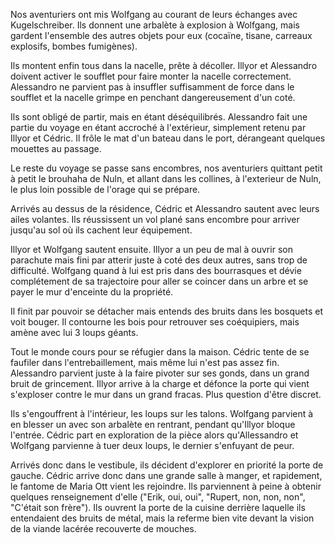 Nos aventuriers ont mis Wolfgang au courant de leurs échanges avec
Kugelschreiber. Ils donnent une arbalète à explosion à Wolfgang, mais gardent
l'ensemble des autres objets pour eux (cocaïne, tisane, carreaux explosifs,
bombes fumigènes).

Ils montent enfin tous dans la nacelle, prête à décoller. Illyor et Alessandro
doivent activer le soufflet pour faire monter la nacelle correctement.
Alessandro ne parvient pas à insuffler suffisamment de force dans le soufflet
et la nacelle grimpe en penchant dangereusement d'un coté.

Ils sont obligé de partir, mais en étant déséquilibrés. Alessandro fait une
partie du voyage en étant accroché à l'extérieur, simplement retenu par Illyor
et Cédric. Il frôle le mat d'un bateau dans le port, dérangeant quelques
mouettes au passage.

Le reste du voyage se passe sans encombres, nos aventuriers quittant petit
à petit le brouhaha de Nuln, et allant dans les collines, à l'exterieur de
Nuln, le plus loin possible de l'orage qui se prépare.

Arrivés au dessus de la résidence, Cédric et Alessandro sautent avec leurs
ailes volantes. Ils réussissent un vol plané sans encombre pour arriver
jusqu'au sol où ils cachent leur équipement.

Illyor et Wolfgang sautent ensuite. Illyor a un peu de mal à ouvrir son
parachute mais fini par atterir juste à coté des deux autres, sans trop de
difficulté. Wolfgang quand à lui est pris dans des bourrasques et dévie
complétement de sa trajectoire pour aller se coincer dans un arbre et se payer
le mur d'enceinte du la propriété.

Il finit par pouvoir se détacher mais entends des bruits dans les bosquets et
voit bouger. Il contourne les bois pour retrouver ses coéquipiers, mais amène
avec lui 3 loups géants.

Tout le monde cours pour se réfugier dans la maison. Cédric tente de se
faufiler dans l'entrebaillement, mais même lui n'est pas assez fin. Alessandro
parvient juste à la faire pivoter sur ses gonds, dans un grand bruit de
grincement. Illyor arrive à la charge et défonce la porte qui vient s'exploser
contre le mur dans un grand fracas. Plus question d'être discret.

Ils s'engouffrent à l'intérieur, les loups sur les talons. Wolfgang parvient
à en blesser un avec son arbalète en rentrant, pendant qu'Illyor bloque
l'entrée. Cédric part en exploration de la pièce alors qu'Allessandro et
Wolfgang parvienne à tuer deux loups, le dernier s'enfuyant de peur.

Arrivés donc dans le vestibule, ils décident d'explorer en priorité la porte de
gauche. Cédric arrive donc dans une grande salle à manger, et rapidement, le
fantome de Maria Ott vient les rejoindre. Ils parviennent à peine à obtenir
quelques renseignement d'elle ("Erik, oui, oui", "Rupert, non, non, non",
"C'était son frère"). Ils ouvrent la porte de la cuisine derrière laquelle ils
entendaient des bruits de métal, mais la referme bien vite devant la vision de
la viande lacérée recouverte de mouches.
